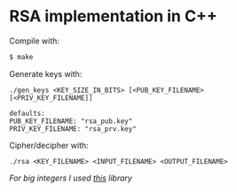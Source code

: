 # RSA implementation in C++

Compile with:
```bash
$ make
```

Generate keys with:
```
./gen_keys <KEY_SIZE_IN_BITS> [<PUB_KEY_FILENAME> [<PRIV_KEY_FILENAME]]

defaults:
PUB_KEY_FILENAME: "rsa_pub.key"
PRIV_KEY_FILENAME: "rsa_prv.key"
```

Cipher/decipher with:
```
./rsa <KEY_FILENAME> <INPUT_FILENAME> <OUTPUT_FILENAME>
```


*For big integers I used [this](https://mattmccutchen.net/bigint/) library*
